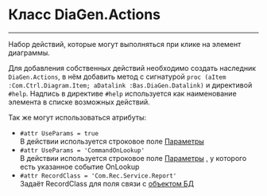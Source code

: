 ﻿---
Link: .DiaGen.Actions
---

# Класс DiaGen.Actions
---

Набор действий, которые могут выполняться при клике на элемент диаграммы.

Для добавления собственных действий необходимо создать наследник `DiaGen.Actions`, в нём добавить метод
с сигнатурой `proc (aItem :Com.Ctrl.Diagram.Item; aDatalink :Bas.DiaGen.Datalink)` и директивой `#help`.
Надпись в директиве `#help` используется как наименование элемента в списке возможных действий.

Так же могут использоваться атрибуты:
* `#attr UseParams = true`  
В действии используется строковое поле [Параметры](topic:.Custom.BasClasses.Diagram.Datalink)
* `#attr UseParams = 'CommandOnLookup'`  
В действии используется строковое поле [Параметры](topic:.Custom.BasClasses.Diagram.Datalink)
, у которого есть указанное событие OnLookup
* `#attr RecordClass = 'Com.Rec.Service.Report'`  
Задаёт RecordClass для поля связи с [объектом БД](topic:.Custom.BasClasses.Diagram.Datalink)
